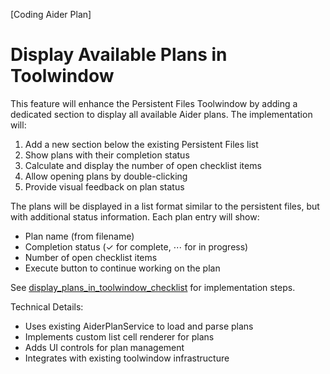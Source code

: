[Coding Aider Plan]

# Display Available Plans in Toolwindow

This feature will enhance the Persistent Files Toolwindow by adding a dedicated section to display all available Aider plans. The implementation will:

1. Add a new section below the existing Persistent Files list
2. Show plans with their completion status
3. Calculate and display the number of open checklist items
4. Allow opening plans by double-clicking
5. Provide visual feedback on plan status

The plans will be displayed in a list format similar to the persistent files, but with additional status information. Each plan entry will show:
- Plan name (from filename)
- Completion status (✓ for complete, ⋯ for in progress)
- Number of open checklist items
- Execute button to continue working on the plan

See [display_plans_in_toolwindow_checklist](display_plans_in_toolwindow_checklist.md) for implementation steps.

Technical Details:
- Uses existing AiderPlanService to load and parse plans
- Implements custom list cell renderer for plans
- Adds UI controls for plan management
- Integrates with existing toolwindow infrastructure